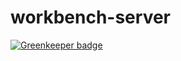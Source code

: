 # workbench-server

[![Greenkeeper badge](https://badges.greenkeeper.io/duvet86/workbench-server.svg)](https://greenkeeper.io/)
